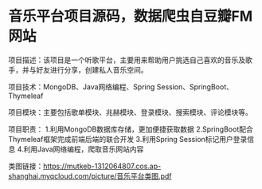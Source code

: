 # 音乐平台项目源码，数据爬虫自豆瓣FM网站

项目描述：该项目是一个听歌平台，主要用来帮助用户挑选自己喜欢的音乐及歌手，并与好友进行分享，创建私人音乐空间。

项目技术：MongoDB、Java网络编程、Spring Session、SpringBoot、Thymeleaf

项目模块：主要包括歌单模块、兆赫模块、登录模块、搜索模块、评论模块等。

项目职责：
1.利用MongoDB数据库存储，更加便捷获取数据
2.SpringBoot配合Thymeleaf框架完成前端后端的联合开发
3.利用Spring Session标记用户登录信息
4.利用Java网络编程，爬取音乐网站内容

类图链接：https://mutkeb-1312064807.cos.ap-shanghai.myqcloud.com/picture/音乐平台类图.pdf


